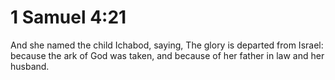 # 1 Samuel 4:21

And she named the child Ichabod, saying, The glory is departed from Israel: because the ark of God was taken, and because of her father in law and her husband.